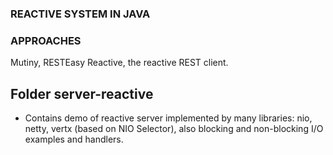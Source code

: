 ### REACTIVE SYSTEM IN JAVA

### APPROACHES
Mutiny, RESTEasy Reactive, the reactive REST client.

## Folder server-reactive
- Contains demo of reactive server implemented by many libraries: nio, netty, vertx (based on NIO Selector), also blocking and non-blocking I/O examples and handlers.